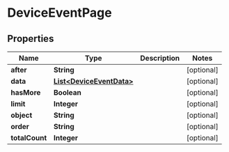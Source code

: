 
# DeviceEventPage

## Properties
Name | Type | Description | Notes
------------ | ------------- | ------------- | -------------
**after** | **String** |  |  [optional]
**data** | [**List&lt;DeviceEventData&gt;**](DeviceEventData.md) |  |  [optional]
**hasMore** | **Boolean** |  |  [optional]
**limit** | **Integer** |  |  [optional]
**object** | **String** |  |  [optional]
**order** | **String** |  |  [optional]
**totalCount** | **Integer** |  |  [optional]



